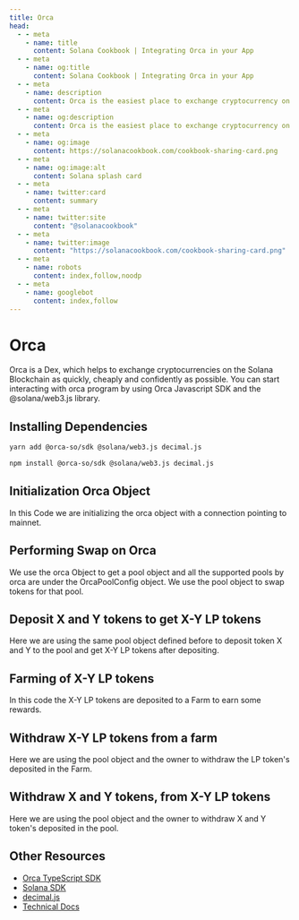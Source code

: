 ```yaml
---
title: Orca
head:
  - - meta
    - name: title
      content: Solana Cookbook | Integrating Orca in your App
  - - meta
    - name: og:title
      content: Solana Cookbook | Integrating Orca in your App
  - - meta
    - name: description
      content: Orca is the easiest place to exchange cryptocurrency on the Solana blockchain. On Orca, you can exchange tokens more cheaply, quickly, and confidently.
  - - meta
    - name: og:description
      content: Orca is the easiest place to exchange cryptocurrency on the Solana blockchain. On Orca, you can exchange tokens more cheaply, quickly, and confidently.
  - - meta
    - name: og:image
      content: https://solanacookbook.com/cookbook-sharing-card.png
  - - meta
    - name: og:image:alt
      content: Solana splash card
  - - meta
    - name: twitter:card
      content: summary
  - - meta
    - name: twitter:site
      content: "@solanacookbook"
  - - meta
    - name: twitter:image
      content: "https://solanacookbook.com/cookbook-sharing-card.png"
  - - meta
    - name: robots
      content: index,follow,noodp
  - - meta
    - name: googlebot
      content: index,follow
---
```


# Orca

Orca is a Dex, which helps to exchange cryptocurrencies on the Solana Blockchain as quickly, cheaply and confidently as possible.
You can start interacting with orca program by using Orca Javascript SDK and the @solana/web3.js library.

## Installing Dependencies

<CodeGroup>
  <CodeGroupItem title="YARN" active>

```bash
yarn add @orca-so/sdk @solana/web3.js decimal.js
```

  </CodeGroupItem>

  <CodeGroupItem title="NPM">

```bash
npm install @orca-so/sdk @solana/web3.js decimal.js
```

  </CodeGroupItem>
</CodeGroup>

## Initialization Orca Object

In this Code we are initializing the orca object with a connection pointing to mainnet.

<SolanaCodeGroup>
  <SolanaCodeGroupItem title="TS" active>

  <template v-slot:default>

@[code](@/code/orca/init/main.en.ts)

  </template>

  <template v-slot:preview>

@[code](@/code/orca/init/main.preview.en.ts)

  </template>

  </SolanaCodeGroupItem>

</SolanaCodeGroup>

## Performing Swap on Orca

We use the orca Object to get a pool object and all the supported pools by orca are under the OrcaPoolConfig object. We use the pool object to swap tokens for that pool.

<SolanaCodeGroup>
  <SolanaCodeGroupItem title="TS" active>

  <template v-slot:default>

@[code](@/code/orca/swap/main.en.ts)

  </template>

  <template v-slot:preview>

@[code](@/code/orca/swap/main.preview.en.ts)

  </template>

  </SolanaCodeGroupItem>

</SolanaCodeGroup>

## Deposit X and Y tokens to get X-Y LP tokens

Here we are using the same pool object defined before to deposit token X and Y to the pool and get X-Y LP tokens after depositing.

<SolanaCodeGroup>
  <SolanaCodeGroupItem title="TS" active>

  <template v-slot:default>

@[code](@/code/orca/get_LP/main.en.ts)

  </template>

  <template v-slot:preview>

@[code](@/code/orca/get_LP/main.preview.en.ts)

  </template>

  </SolanaCodeGroupItem>

</SolanaCodeGroup>

## Farming of X-Y LP tokens

In this code the X-Y LP tokens are deposited to a Farm to earn some rewards.

<SolanaCodeGroup>
  <SolanaCodeGroupItem title="TS" active>

  <template v-slot:default>

@[code](@/code/orca/farm/main.en.ts)

  </template>

  <template v-slot:preview>

@[code](@/code/orca/farm/main.preview.en.ts)

  </template>

  </SolanaCodeGroupItem>

</SolanaCodeGroup>

## Withdraw X-Y LP tokens from a farm

Here we are using the pool object and the owner to withdraw the LP token's deposited in the Farm.

<SolanaCodeGroup>
  <SolanaCodeGroupItem title="TS" active>

  <template v-slot:default>

@[code](@/code/orca/farm_withdraw/main.en.ts)

  </template>

  <template v-slot:preview>

@[code](@/code/orca/farm_withdraw/main.preview.en.ts)

  </template>

  </SolanaCodeGroupItem>

</SolanaCodeGroup>

## Withdraw X and Y tokens, from X-Y LP tokens

Here we are using the pool object and the owner to withdraw X and Y token's deposited in the pool.

<SolanaCodeGroup>
  <SolanaCodeGroupItem title="TS" active>

  <template v-slot:default>

@[code](@/code/orca/pool_withdraw/main.en.ts)

  </template>

  <template v-slot:preview>

@[code](@/code/orca/pool_withdraw/main.preview.en.ts)

  </template>

  </SolanaCodeGroupItem>

</SolanaCodeGroup>

## Other Resources

- [Orca TypeScript SDK](https://www.npmjs.com/package/@orca-so/sdk)
- [Solana SDK](https://solana-labs.github.io/solana-web3.js/)
- [decimal.js](https://www.npmjs.com/package/decimal.js/v/3.0.0)
- [Technical Docs](https://docs.orca.so/)

